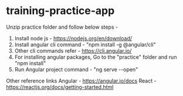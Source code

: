 # training-practice-app

Unzip practice folder and follow below steps -

1) Install node js - https://nodejs.org/en/download/
2) Install angular cli command - "npm install -g @angular/cli"
3) Other cli commands refer - https://cli.angular.io/ 
3) For installing angular packages, Go to the "practice" folder and run "npm install" 
4) Run Angular project command - "ng serve --open"

Other reference links
Angular - https://angular.io/docs
React - https://reactjs.org/docs/getting-started.html
